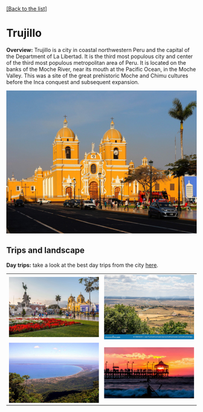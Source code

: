 [[Back to the list]](city_list.md)
# Trujillo
**Overview:** Trujillo  is a city in coastal northwestern Peru and the capital of the Department of La Libertad. It is the third most populous city and center of the third most populous metropolitan area of Peru. It is located on the banks of the Moche River, near its mouth at the Pacific Ocean, in the Moche Valley. This was a site of the great prehistoric Moche and Chimu cultures before the Inca conquest and subsequent expansion.


![Trujillo tourist view](resources/Trujillo_view.jpg)
## Trips and landscape
**Day trips:** take a look at the best day trips from the city [here](https://www.viator.com/Trujillo-tours/Day-Trips-and-Excursions/d5463-g5).

|  |  |
| --- | --- |
| ![landscape image](resources/Trujillo_landscape_0.jpg) | ![landscape image](resources/Trujillo_landscape_1.jpg) |
| ![landscape image](resources/Trujillo_landscape_2.jpg) | ![landscape image](resources/Trujillo_landscape_3.jpg) |
